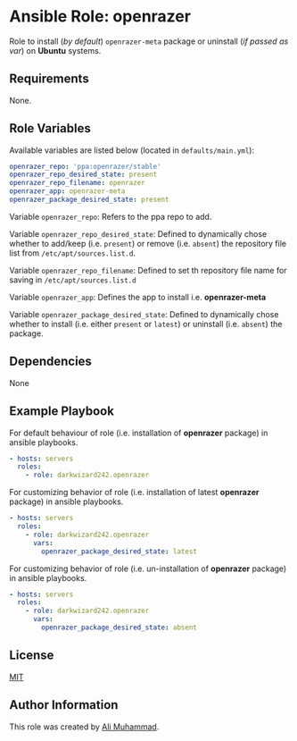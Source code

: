 Ansible Role: openrazer
=========

Role to install (_by default_) `openrazer-meta` package  or uninstall (_if  passed as var_)  on **Ubuntu** systems.

Requirements
------------

None.

Role Variables
--------------

Available variables are listed below (located in  `defaults/main.yml`):

```yaml
openrazer_repo: 'ppa:openrazer/stable'
openrazer_repo_desired_state: present
openrazer_repo_filename: openrazer
openrazer_app: openrazer-meta
openrazer_package_desired_state: present
```

Variable `openrazer_repo`: Refers to the ppa repo to add.

Variable `openrazer_repo_desired_state`: Defined to dynamically chose whether to add/keep (i.e. `present`) or remove (i.e. `absent`) the repository file list from `/etc/apt/sources.list.d`.

Variable `openrazer_repo_filename`: Defined to set th repository file name for saving in `/etc/apt/sources.list.d`

Variable `openrazer_app`: Defines the app to install i.e. **openrazer-meta**

Variable `openrazer_package_desired_state`: Defined to dynamically chose whether to install (i.e. either `present` or `latest`) or uninstall (i.e. `absent`) the package.

Dependencies
------------

None

Example Playbook
----------------

For default behaviour of role (i.e. installation of **openrazer** package) in ansible playbooks.
```yaml
- hosts: servers
  roles:
    - role: darkwizard242.openrazer
```

For customizing behavior of role (i.e. installation of latest **openrazer** package) in ansible playbooks.
```yaml
- hosts: servers
  roles:
    - role: darkwizard242.openrazer
      vars:
        openrazer_package_desired_state: latest
```
             
For customizing behavior of role (i.e. un-installation of **openrazer** package) in ansible playbooks.
```yaml
- hosts: servers
  roles:
    - role: darkwizard242.openrazer
      vars:
        openrazer_package_desired_state: absent
```      
         
License
-------

[MIT](https://github.com/darkwizard242/ansible-role-openrazer/blob/master/LICENSE)

Author Information
------------------

This role was created by [Ali Muhammad](https://www.linkedin.com/in/ali-muhammad-759791130/).
